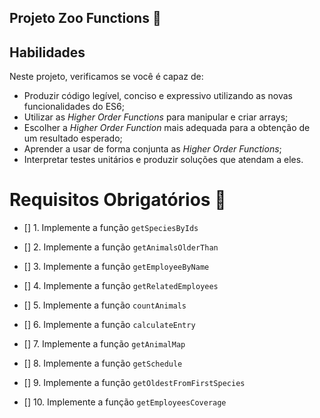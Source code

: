 ## Projeto Zoo Functions :rocket:

## Habilidades

Neste projeto, verificamos se você é capaz de:

- Produzir código legível, conciso e expressivo utilizando as novas funcionalidades do ES6;
- Utilizar as _Higher Order Functions_ para manipular e criar arrays;
- Escolher a _Higher Order Function_ mais adequada para a obtenção de um resultado esperado;
- Aprender a usar de forma conjunta as _Higher Order Functions_;
- Interpretar testes unitários e produzir soluções que atendam a eles.

# Requisitos Obrigatórios :robot:

- [] 1. Implemente a função `getSpeciesByIds`

- [] 2. Implemente a função `getAnimalsOlderThan`

- [] 3. Implemente a função `getEmployeeByName`

- [] 4. Implemente a função `getRelatedEmployees`

- [] 5. Implemente a função `countAnimals`

- [] 6. Implemente a função `calculateEntry`

- [] 7. Implemente a função `getAnimalMap`

- [] 8. Implemente a função `getSchedule`

- [] 9. Implemente a função `getOldestFromFirstSpecies`

- [] 10. Implemente a função `getEmployeesCoverage`

